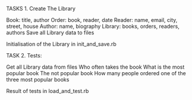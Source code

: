 TASKS 1. Create The Library

Book: title, author
Order: book, reader, date
Reader: name, email, city, street, house
Author: name, biography
Library: books, orders, readers, authors
Save all Library data to files

Initialisation of the Library in init_and_save.rb

TASK 2. Tests:

Get all Library data from files
Who often takes the book
What is the most popular book
The not popular book
How many people ordered one of the three most popular books


Result of tests in load_and_test.rb